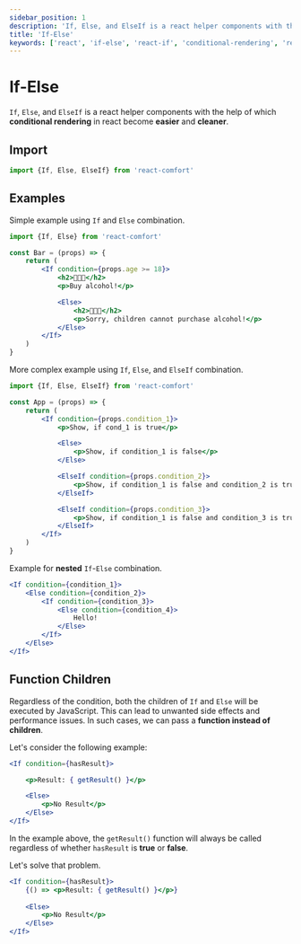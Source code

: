 ```yaml
---
sidebar_position: 1
description: 'If, Else, and ElseIf is a react helper components with the help of which conditional rendering in react become easier and cleaner.'
title: 'If-Else'
keywords: ['react', 'if-else', 'react-if', 'conditional-rendering', 'react-comfort', 'utils']
---
```


# If-Else

`If`, `Else`, and `ElseIf` is a react helper components with the help of which **conditional rendering** in react become **easier** and **cleaner**.

## Import

```js
import {If, Else, ElseIf} from 'react-comfort'
```

## Examples

Simple example using `If` and `Else` combination.

```jsx
import {If, Else} from 'react-comfort'

const Bar = (props) => {
    return (
        <If condition={props.age >= 18}>
            <h2>🍺🍺🍺</h2>
            <p>Buy alcohol!</p>

            <Else>
                <h2>🚫🚫🚫</h2>
                <p>Sorry, children cannot purchase alcohol!</p>
            </Else>
        </If>
    )
}
```

More complex example using `If`, `Else`, and `ElseIf` combination.

```jsx
import {If, Else, ElseIf} from 'react-comfort'

const App = (props) => {
    return (
        <If condition={props.condition_1}>
            <p>Show, if cond_1 is true</p>

            <Else>
                <p>Show, if condition_1 is false</p>
            </Else>

            <ElseIf condition={props.condition_2}>
                <p>Show, if condition_1 is false and condition_2 is true</p>
            </ElseIf>

            <ElseIf condition={props.condition_3}>
                <p>Show, if condition_1 is false and condition_3 is true</p>
            </ElseIf>
        </If>
    )
}
```

Example for **nested** `If`-`Else` combination.

```jsx
<If condition={condition_1}>
    <Else condition={condition_2}>
        <If condition={condition_3}>
            <Else condition={condition_4}>
                Hello!
            </Else>
        </If>
    </Else>
</If>
```

## Function Children

Regardless of the condition, both the children of `If` and `Else` will be executed by JavaScript․ This can lead to unwanted side effects and performance issues. In such cases, we can pass a **function instead of children**.

Let's consider the following example:

```jsx
<If condition={hasResult}>

    <p>Result: { getResult() }</p>

    <Else>
        <p>No Result</p>
    </Else>
</If>
```

In the example above, the `getResult()` function will always be called regardless of whether `hasResult` is **true** or **false**.

Let's solve that problem․


```jsx
<If condition={hasResult}>
    {() => <p>Result: { getResult() }</p>}
    
    <Else>
        <p>No Result</p>
    </Else>
</If>
```